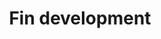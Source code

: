 ---
annotations:
- type: Pathway Ontology
  value: growth factor signaling pathway
- type: Pathway Ontology
  value: regulatory pathway
authors:
- Josh.hanscom
- Luke.fuhrman
- Joshloebs
- Lmjackson
- Mkutmon
- MaintBot
- Khanspers
- Egonw
- AlexanderPico
description: ''
last-edited: 2016-07-25
organisms:
- Danio rerio
redirect_from:
- /index.php/Pathway:WP2588
- /instance/WP2588
schema-jsonld:
- '@context': https://schema.org/
  '@id': https://wikipathways.github.io/pathways/WP2588.html
  '@type': Dataset
  creator:
    '@type': Organization
    name: WikiPathways
  description: ''
  keywords:
  - pea3
  - tbx5a
  - bmp2b
  - osr1
  - cx43
  - gdf5
  - wnt2ba
  - hand2
  - osr2
  - tbx4
  - and1
  - pitx1
  - hoxd13a
  - chordin
  - pdlim7
  - retinoic acid
  - wnt8c
  - bmp2a
  - wnt3a
  - gli3
  - and2
  - Zns5 Antibody
  - fgf8a
  - shha
  - pitx2
  - fgf24
  - ptc1
  - evx1
  - etv5a
  - fgf10a
  - fibina
  - raldh2
  - erm
  - grem1a
  license: CC0
  name: Fin development
seo: CreativeWork
title: Fin development
wpid: WP2588
---